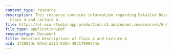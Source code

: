 ```yaml
---
content_type: resource
description: This resource contains information regarding Detailed Descriptions of
  Class 4 and Lecture 4.
file: https://ol-ocw-studio-app-production.s3.amazonaws.com/courses/6-849-geometric-folding-algorithms-linkages-origami-polyhedra-fall-2012/373807dc87edd313930a48217999474a_MIT6_849F12_desc04.pdf
file_type: application/pdf
resourcetype: Document
title: Detailed Descriptions of Class 4 and Lecture 4
uid: 373807dc-87ed-d313-930a-48217999474a
---
```

